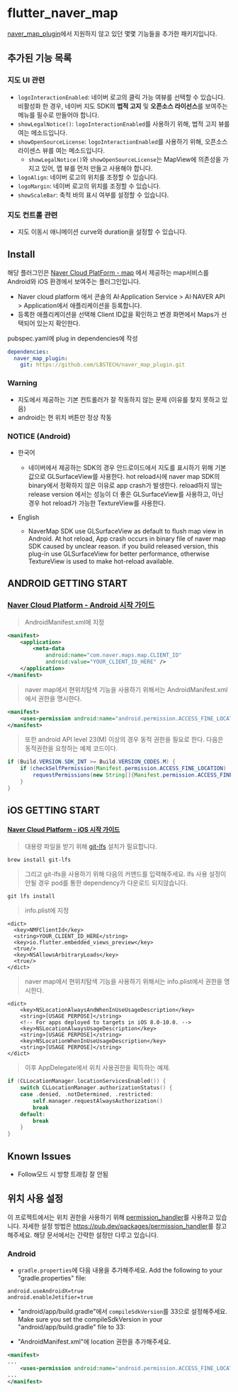 # flutter_naver_map

[naver_map_plugin](https://github.com/LBSTECH/naver_map_plugin)에서 지원하지 않고 있던 몇몇 기능들을 추가한 패키지입니다.

## 추가된 기능 목록

### 지도 UI 관련

- `logoInteractionEnabled`: 네이버 로고의 클릭 가능 여뷰를 선택할 수 있습니다. 비활성화 한 경우, 네이버 지도 SDK의 **법적 고지** 및 **오픈소스 라이선스**를 보여주는 메뉴를 필수로 만들어야 합니다.
- `showLegalNotice()`: `logoInteractionEnabled`를 사용하기 위해, 법적 고지 뷰를 여는 메소드입니다.
- `showOpenSourceLicense`: `logoInteractionEnabled`를 사용하기 위해, 오픈소스 라이센스 뷰를 여는 메소드입니다.
  - `showLegalNotice()`와 `showOpenSourceLicense`는 MapView에 의존성을 가지고 있어, 맵 뷰를 먼저 만들고 사용해야 합니다.
- `logoAlign`: 네이버 로고의 위치를 조정할 수 있습니다.
- `logoMargin`: 네이버 로고의 위치를 조정할 수 있습니다.
- `showScaleBar`: 축척 바의 표시 여부를 설정할 수 있습니다.

### 지도 컨트롤 관련

- 지도 이동시 애니메이션 curve와 duration을 설정할 수 있습니다.

## Install

해당 플러그인은 [Naver Cloud PlatForm - map][L1] 에서 제공하는 map서비스를 Android와 iOS 환경에서 보여주는 플러그인입니다.

[L1]: https://docs.ncloud.com/ko/naveropenapi_v3/maps/overview.html

- Naver cloud platform 에서 콘솔의 AI·Application Service > AI·NAVER API > Application에서 애플리케이션을 등록합니다.
- 등록한 애플리케이션을 선택해 Client ID값을 확인하고 변경 화면에서 Maps가 선택되어 있는지 확인한다.

pubspec.yaml에 plug in dependencies에 작성

``` yaml
dependencies:
  naver_map_plugin:
    git: https://github.com/LBSTECH/naver_map_plugin.git
```

### Warning

- 지도에서 제공하는 기본 컨트롤러가 잘 작동하지 않는 문제 (이유를 찾지 못하고 있음)
- android는 현 위치 버튼만 정상 작동
  
### NOTICE (Android)

- 한국어
  - 네이버에서 제공하는 SDK의 경우 안드로이드에서 지도를 표시하기 위해 기본값으로 GLSurfaceView를 사용한다.
    hot reload시에 naver map SDK의 binary에서 정확하지 않은 이유로 app crash가 발생한다.
    reload하지 않는 release version 에서는 성능이 더 좋은 GLSurfaceView를 사용하고, 아닌 경우 hot reload가 가능한
    TextureView를 사용한다.

- English
  - NaverMap SDK use GLSurfaceView as default to flush map view in Android.
    At hot reload, App crash occurs in binary file of naver map SDK caused by unclear reason.
    if you build released version, this plug-in use GLSurfaceView for better performance,
    otherwise TextureView is used to make hot-reload available.

## ANDROID GETTING START

### [Naver Cloud Platform - Android 시작 가이드](https://docs.ncloud.com/ko/naveropenapi_v3/maps/android-sdk/v3/start.html)

> AndroidManifest.xml에 지정

``` xml
<manifest>
    <application>
        <meta-data
            android:name="com.naver.maps.map.CLIENT_ID"
            android:value="YOUR_CLIENT_ID_HERE" />
    </application>
</manifest>
```

> naver map에서 현위치탐색 기능을 사용하기 위해서는 AndroidManifest.xml에서 권한을 명시한다.

``` xml
<manifest>
    <uses-permission android:name="android.permission.ACCESS_FINE_LOCATION"/>
</manifest>
```

> 또한 android API level 23(M) 이상의 경우 동적 권한을 필요로 한다. 다음은 동적권한을 요청하는 예제 코드이다.

``` java
if (Build.VERSION.SDK_INT >= Build.VERSION_CODES.M) {
    if (checkSelfPermission(Manifest.permission.ACCESS_FINE_LOCATION) != PackageManager.PERMISSION_GRANTED) {
        requestPermissions(new String[]{Manifest.permission.ACCESS_FINE_LOCATION}, 0);
    }
}
```

## iOS GETTING START

#### [Naver Cloud Platform - iOS 시작 가이드](https://docs.ncloud.com/ko/naveropenapi_v3/maps/ios-sdk/v3/start.html)

> 대용량 파일을 받기 위해 [git-lfs][L2] 설치가 필요합니다.

[L2]: https://git-lfs.github.com/

```
brew install git-lfs
```

> 그리고 git-lfs을 사용하기 위해 다음의 커맨드를 입력해주세요. lfs 사용 설정이 안될 경우 pod를 통한 dependency가 다운로드 되지않습니다.

```
git lfs install
```

> info.plist에 지정

```
<dict>
  <key>NMFClientId</key>
  <string>YOUR_CLIENT_ID_HERE</string>
  <key>io.flutter.embedded_views_preview</key>
  <true/>
  <key>NSAllowsArbitraryLoads</key>
  <true/>
</dict>
```

> naver map에서 현위치탐색 기능을 사용하기 위해서는 info.plist에서 권한을 명시한다.

```plist
<dict>
    <key>NSLocationAlwaysAndWhenInUseUsageDescription</key>
    <string>[USAGE PERPOSE]</string>
    <!-- For apps deployed to targets in iOS 8.0-10.0. -->
    <key>NSLocationAlwaysUsageDescription</key>
    <string>[USAGE PERPOSE]</string>
    <key>NSLocationWhenInUseUsageDescription</key>
    <string>[USAGE PERPOSE]</string>
</dict>
```

> 이후 AppDelegate에서 위치 사용권한을 획득하는 예제.

``` swift
if (CLLocationManager.locationServicesEnabled()) {
    switch CLLocationManager.authorizationStatus() {
    case .denied, .notDetermined, .restricted:
        self.manager.requestAlwaysAuthorization()
        break
    default:
        break
    }
}       
```

## Known Issues

- Follow모드 시 방향 트래킹 잘 안됨

## 위치 사용 설정

이 프로젝트에서는 위치 권한을 사용하기 위해 [permission_handler](https://pub.dev/packages/permission_handler)를 사용하고 있습니다.
자세한 설정 방법은 <https://pub.dev/packages/permission_handler>를 참고해주세요. 해당 문서에서는 간략한 설정만 다루고 있습니다.

### Android

- `gradle.properties`에 다음 내용을 추가해주세요.
Add the following to your "gradle.properties" file:

```properties
android.useAndroidX=true
android.enableJetifier=true
```

- "android/app/build.gradle"에서 `compileSdkVersion`를 33으로 설정해주세요.
Make sure you set the compileSdkVersion in your "android/app/build.gradle" file to 33:

- "AndroidManifest.xml"에 location 권한을 추가해주세요.

```xml
<manifest>
...
    <uses-permission android:name="android.permission.ACCESS_FINE_LOCATION"/>
...
</manifest>
```
